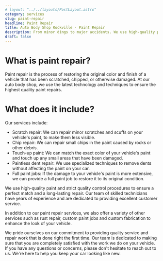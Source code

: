 ```yaml
---
# layout: "../../layouts/PostLayout.astro"
category: services
slug: paint-repair
headline: Paint Repair
title: Auto Body Shop Rockville - Paint Repair
description: From minor dings to major accidents. We use high-quality paint and techniques to restore the original color and finish of your vehicle.
draft: false
---
```


# What is paint repair?

Paint repair is the process of restoring the original color and finish of a vehicle that has been scratched, chipped, or otherwise damaged. At our auto body shop, we use the latest technology and techniques to ensure the highest quality paint repairs.

# What does it include?

Our services include:

- Scratch repair: We can repair minor scratches and scuffs on your vehicle's paint, to make them less visible.
- Chip repair: We can repair small chips in the paint caused by rocks or other debris.
- Touch-up paint: We can match the exact color of your vehicle's paint and touch up any small areas that have been damaged.
- Paintless dent repair: We use specialized techniques to remove dents without affecting the paint on your car.
- Full paint jobs: If the damage to your vehicle's paint is more extensive, we can provide a full paint job to restore it to its original condition.

We use high-quality paint and strict quality control procedures to ensure a perfect match and a long-lasting repair. Our team of skilled technicians have years of experience and are dedicated to providing excellent customer service.

In addition to our paint repair services, we also offer a variety of other services such as rust repair, custom paint jobs and custom fabrication to enhance the look of your vehicle.

We pride ourselves on our commitment to providing quality service and repair work that is done right the first time. Our team is dedicated to making sure that you are completely satisfied with the work we do on your vehicle. If you have any questions or concerns, please don't hesitate to reach out to us. We're here to help you keep your car looking like new.

<style>
	a {
		color: blue;
	}
</style>
